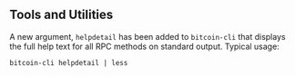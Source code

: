Tools and Utilities
---

A new argument, `helpdetail` has been added to `bitcoin-cli` that
displays the full help text for all RPC methods on standard output.
Typical usage:
```
bitcoin-cli helpdetail | less
```
